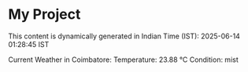 # My Project

This content is dynamically generated in Indian Time (IST): 2025-06-14 01:28:45 IST


Current Weather in Coimbatore:
Temperature: 23.88 °C
Condition: mist
